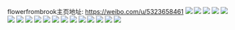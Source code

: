 flowerfrombrook主页地址: https://weibo.com/u/5323658461 
![](https://wx4.sinaimg.cn/mw2000/005OhwL3ly1h7mk7yme10j31d62ff4qp.jpg) 
![](https://wx4.sinaimg.cn/mw2000/005OhwL3ly1h7mk8ae6wnj30qc1atdqy.jpg) 
![](https://wx4.sinaimg.cn/mw2000/005OhwL3ly1h7mkakudspj319027z1kx.jpg) 
![](https://wx4.sinaimg.cn/mw2000/005OhwL3ly1h7mk9oi7c7j319728d1kx.jpg) 
![](https://wx4.sinaimg.cn/mw2000/005OhwL3ly1h7mk9q970lj313g1zlwum.jpg) 
![](https://wx4.sinaimg.cn/mw2000/005OhwL3ly1h7mk9phq3gj30hf11ojyv.jpg) 
![](https://wx4.sinaimg.cn/mw2000/005OhwL3ly1h6to1h2e46j30vc0nkjt8.jpg) 
![](https://wx4.sinaimg.cn/mw2000/005OhwL3ly1h6to1j8rdqj30wi0odn8s.jpg) 
![](https://wx4.sinaimg.cn/mw2000/005OhwL3ly1h6to1ihduyj32pe213e82.jpg) 
![](https://wx4.sinaimg.cn/mw2000/005OhwL3ly1h6to1jptx1j30wi0odakh.jpg) 
![](https://wx4.sinaimg.cn/mw2000/005OhwL3ly1h6to1llxcfj32mw1z67wi.jpg) 
![](https://wx4.sinaimg.cn/mw2000/005OhwL3ly1h6to1ka99yj30s20l2mz6.jpg) 
![](https://wx4.sinaimg.cn/mw2000/005OhwL3ly1h6to1g4k4fj30sg1ryh4k.jpg) 
![](https://wx4.sinaimg.cn/mw2000/005OhwL3ly1h6tnnk6yahj32072ob7wi.jpg) 
![](https://wx4.sinaimg.cn/mw2000/005OhwL3ly1h6tnnom43pj30pk0y3aar.jpg) 
![](https://wx4.sinaimg.cn/mw2000/005OhwL3ly1h6tnno6xfhj30uf15otof.jpg) 
![](https://wx4.sinaimg.cn/mw2000/005OhwL3ly1h6tnnnmyh4j329f30kkjl.jpg) 
![](https://wx4.sinaimg.cn/mw2000/005OhwL3ly1h6tnnp2b1nj30st12fwk1.jpg) 

